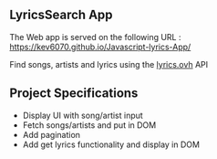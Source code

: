 ## LyricsSearch App

The Web app is served on the following  URL :
https://kev6070.github.io/Javascript-lyrics-App/

Find songs, artists and lyrics using the [lyrics.ovh](https://lyrics.ovh) API

## Project Specifications

- Display UI with song/artist input
- Fetch songs/artists and put in DOM
- Add pagination
- Add get lyrics functionality and display in DOM
